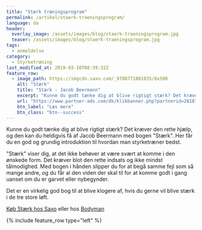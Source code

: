 ```yaml
---
title: "Stærk træningsprogram"
permalink: /artikel/staerk-traeningsprogram/
language: da
header:
  overlay_image: /assets/images/blog/staerk-traeningsprogram.jpg
  teaser: /assets/images/blog/staerk-traeningsprogram.jpg
tags:
  - anmeldelse
category:
  - Styrketræning
last_modified_at: 2019-03-10T08:39:32Z
feature_row:
  - image_path: https://imgcdn.saxo.com/_9788771801835/0x500
    alt: "Stærk"
    title: "Stærk - Jacob Beermann"
    excerpt: "Kunne du godt tænke dig at blive rigtigt stærk? Det kræver den rette hjælp, og den kan du heldigvis få af Jacob Beermann med bogen \"Stærk\". Her får du en god og grundig introduktion til hvordan man styrketræner bedst."
    url: "https://www.partner-ads.com/dk/klikbanner.php?partnerid=28187&bannerid=43264&htmlurl=https://www.saxo.com/dk/staerk_jacob-beermann_haeftet_9788771801835"
    btn_label: "Læs mere"
    btn_class: "btn--success"
---
```


Kunne du godt tænke dig at blive rigtigt stærk? Det kræver den rette hjælp, og den kan du heldigvis få af Jacob Beermann med bogen "Stærk". Her får du en god og grundig introduktion til hvordan man styrketræner bedst.

"Stærk" viser dig, at det ikke behøver at være svært at komme i den ønskede form. Det kræver blot den rette indsats og ikke mindst tålmodighed. Med bogen i hånden slipper du for at begå samme fejl som så mange andre, og du får al den viden der skal til for at komme godt i gang uanset om du er garvet eller nybegynder.

Det er en virkelig god bog til at blive klogere af, hvis du gerne vil blive stærk i de tre store løft.

[Køb Stærk hos Saxo](https://www.partner-ads.com/dk/klikbanner.php?partnerid=28187&bannerid=43264&htmlurl=https://www.saxo.com/dk/staerk_jacob-beermann_indbundet_9788771801835) eller hos [Bodyman](https://www.partner-ads.com/dk/klikbanner.php?partnerid=28187&bannerid=20604&htmlurl=https://www.bodyman.dk/shop/staerk-jacob-beermann-36182p.html)

{% include feature_row type="left" %}